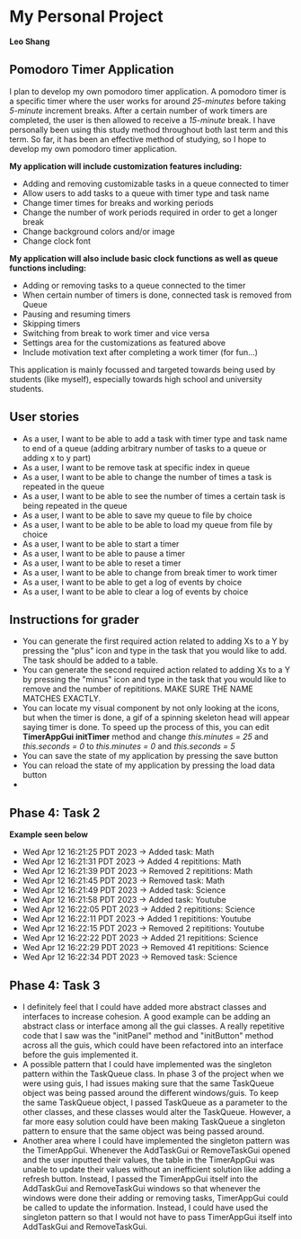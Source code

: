 # My Personal Project
**Leo Shang**
## Pomodoro Timer Application

I plan to develop my own pomodoro timer application. A pomodoro
timer is a specific timer where the user works for around *25-minutes* 
before taking *5-minute* increment breaks. After a certain number
of work timers are completed, the user is then allowed to receive a 
*15-minute* break. I have personally been using this study method throughout
both last term and this term. So far, it has been an effective method of studying,
so I hope to develop my own pomodoro timer application. 

**My application will include customization features including:**

- Adding and removing customizable tasks in a queue connected to timer
- Allow users to add tasks to a queue with timer type and task name
- Change timer times for breaks and working periods
- Change the number of work periods required in order to get a longer break
- Change background colors and/or image
- Change clock font

**My application will also include basic clock functions as well as queue functions including:**

- Adding or removing tasks to a queue connected to the timer
- When certain number of timers is done, connected task is removed from Queue
- Pausing and resuming timers
- Skipping timers
- Switching from break to work timer and vice versa
- Settings area for the customizations as featured above
- Include motivation text after completing a work timer (for fun...)

This application is mainly focussed and targeted towards being used by
students (like myself), especially towards high school and
university students.

## User stories

- As a user, I want to be able to add a task with timer type and task name to end of a queue 
(adding arbitrary number of tasks to a queue or adding x to y part)
- As a user, I want to be remove task at specific index in queue
- As a user, I want to be able to change the number of times a task is repeated in the queue
- As a user, I want to be able to see the number of times a certain task is being repeated in the queue
- As a user, I want to be able to save my queue to file by choice
- As a user, I want to be able to be able to load my queue from file by choice
- As a user, I want to be able to start a timer
- As a user, I want to be able to pause a timer 
- As a user, I want to be able to reset a timer
- As a user, I want to be able to change from break timer to work timer
- As a user, I want to be able to get a log of events by choice
- As a user, I want to be able to clear a log of events by choice


## Instructions for grader

- You can generate the first required action related to adding Xs to a Y by pressing the "plus" icon and type in the 
task that you would like to add. The task should be added to a table.
- You can generate the second required action related to adding Xs to a Y by pressing the "minus" icon and type in the 
task that you would like to remove and the number of repititions. MAKE SURE THE NAME MATCHES EXACTLY.
- You can locate my visual component by not only looking at the icons, but when the timer is done, a gif of a spinning
skeleton head will appear saying timer is done. To speed up the process of this, you can edit **TimerAppGui initTimer**
method and change _this.minutes = 25_ and _this.seconds = 0_ to _this.minutes = 0_ and _this.seconds = 5_
- You can save the state of my application by pressing the save button
- You can reload the state of my application by pressing the load data button
- 
## Phase 4: Task 2

**Example seen below**

- Wed Apr 12 16:21:25 PDT 2023  ->  Added task: Math
- Wed Apr 12 16:21:31 PDT 2023  ->  Added 4 repititions: Math
- Wed Apr 12 16:21:39 PDT 2023  ->  Removed 2 repititions: Math
- Wed Apr 12 16:21:45 PDT 2023  ->  Removed task: Math
- Wed Apr 12 16:21:49 PDT 2023  ->  Added task: Science
- Wed Apr 12 16:21:58 PDT 2023  ->  Added task: Youtube
- Wed Apr 12 16:22:05 PDT 2023  ->  Added 2 repititions: Science
- Wed Apr 12 16:22:11 PDT 2023  ->  Added 1 repititions: Youtube
- Wed Apr 12 16:22:15 PDT 2023  ->  Removed 2 repititions: Youtube
- Wed Apr 12 16:22:22 PDT 2023  ->  Added 21 repititions: Science
- Wed Apr 12 16:22:29 PDT 2023  ->  Removed 41 repititions: Science
- Wed Apr 12 16:22:34 PDT 2023  ->  Removed task: Science


## Phase 4: Task 3
- I definitely feel that I could have added more abstract classes and interfaces to increase cohesion. 
A good example can be adding an abstract class or interface among all the gui classes. 
A really repetitive code that I saw was the "initPanel" method and "initButton" method across all  the guis, which could have
been refactored into an interface before the guis implemented it.
- A possible pattern that I could have implemented was the singleton pattern within the
TaskQueue class. In phase 3 of the project when we were using guis, I had issues
making sure that the same TaskQueue object was being passed around the different windows/guis. 
To keep the same TaskQueue object, I passed TaskQueue as a parameter to the other classes, and these classes would
alter the TaskQueue. However, a far more easy solution could have been making TaskQueue a singleton pattern to ensure that the same
object was being passed around. 
- Another area where I could have implemented the singleton pattern was the TimerAppGui.
Whenever the AddTaskGui or RemoveTaskGui opened and the user inputted their values, the table in the TimerAppGui was unable to
update their values without an inefficient solution like adding a refresh button. Instead, I passed the TimerAppGui itself into
the AddTaskGui and RemoveTaskGui windows so that whenever the windows were done their adding or removing tasks,
TimerAppGui could be called to update the information. Instead, I could have used the singleton pattern so that I would not have
to pass TimerAppGui itself into AddTaskGui and RemoveTaskGui. 